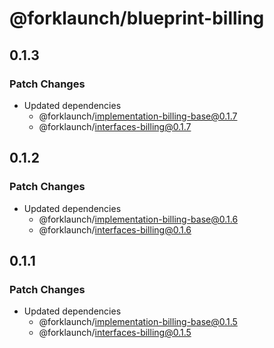 # @forklaunch/blueprint-billing

## 0.1.3

### Patch Changes

- Updated dependencies
  - @forklaunch/implementation-billing-base@0.1.7
  - @forklaunch/interfaces-billing@0.1.7

## 0.1.2

### Patch Changes

- Updated dependencies
  - @forklaunch/implementation-billing-base@0.1.6
  - @forklaunch/interfaces-billing@0.1.6

## 0.1.1

### Patch Changes

- Updated dependencies
  - @forklaunch/implementation-billing-base@0.1.5
  - @forklaunch/interfaces-billing@0.1.5
